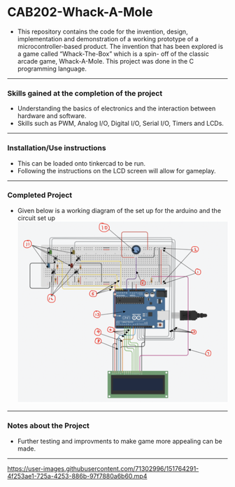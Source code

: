 # CAB202-Whack-A-Mole

- This repository contains the code for the invention, design, implementation and demonstration of a working prototype of a microcontroller-based product. The invention that has been explored is a game called “Whack-The-Box” which is a spin- off of the classic arcade game, Whack-A-Mole. This project was done in the C programming language.
---
### Skills gained at the completion of the project
- Understanding the basics of electronics and the interaction between hardware and software.
- Skills such as PWM, Analog I/O, Digital I/O, Serial I/O, Timers and LCDs.
---
### Installation/Use instructions
-   This can be loaded onto tinkercad to be run.
-   Following the instructions on the LCD screen will allow for gameplay.
---
### Completed Project
- Given below is a working diagram of the set up for the arduino and the circuit set up
![](microcontroller.png)
---
### Notes about the Project
- Further testing and improvments to make game more appealing can be made.
---


https://user-images.githubusercontent.com/71302996/151764291-4f253ae1-725a-4253-886b-97f7880a6b60.mp4


